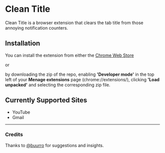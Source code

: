 # Clean Title

Clean Title is a browser extension that clears the tab title from those annoying notification counters.

## Installation

You can install the extension from either the [Chrome Web Store](https://chrome.google.com/webstore/detail/clean-title/iahppkajjmamglempnfcnmdpajimpngn)

or

by downloading the zip of the repo, enabling **'Developer mode'** in the top left of your **Menage extensions** page (chrome://extensions/), clicking **'Load unpacked'** and selecting the corresponding zip file.

## Currently Supported Sites

- YouTube
- Gmail

---

### Credits

Thanks to [@buurro](https://github.com/buurro) for suggestions and insights.
